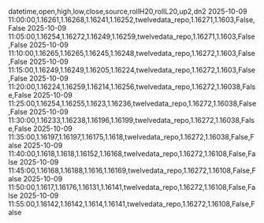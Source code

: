 datetime,open,high,low,close,source,rollH20,rollL20,up2,dn2
2025-10-09 11:00:00,1.16261,1.16268,1.16241,1.16252,twelvedata_repo,1.16271,1.1603,False,False
2025-10-09 11:05:00,1.16254,1.16272,1.16249,1.16259,twelvedata_repo,1.16271,1.1603,False,False
2025-10-09 11:10:00,1.16265,1.16265,1.16245,1.16248,twelvedata_repo,1.16272,1.1603,False,False
2025-10-09 11:15:00,1.16249,1.16249,1.16205,1.16224,twelvedata_repo,1.16272,1.1603,False,False
2025-10-09 11:20:00,1.16224,1.16259,1.16214,1.16256,twelvedata_repo,1.16272,1.16038,False,False
2025-10-09 11:25:00,1.16254,1.16255,1.1623,1.16236,twelvedata_repo,1.16272,1.16038,False,False
2025-10-09 11:30:00,1.16233,1.16238,1.16196,1.16199,twelvedata_repo,1.16272,1.16038,False,False
2025-10-09 11:35:00,1.16197,1.16197,1.16175,1.1618,twelvedata_repo,1.16272,1.16038,False,False
2025-10-09 11:40:00,1.1618,1.1618,1.16152,1.16168,twelvedata_repo,1.16272,1.16108,False,False
2025-10-09 11:45:00,1.16168,1.16188,1.1616,1.16169,twelvedata_repo,1.16272,1.16108,False,False
2025-10-09 11:50:00,1.1617,1.16176,1.16131,1.16141,twelvedata_repo,1.16272,1.16108,False,False
2025-10-09 11:55:00,1.16142,1.16142,1.1614,1.16141,twelvedata_repo,1.16272,1.16108,False,False
